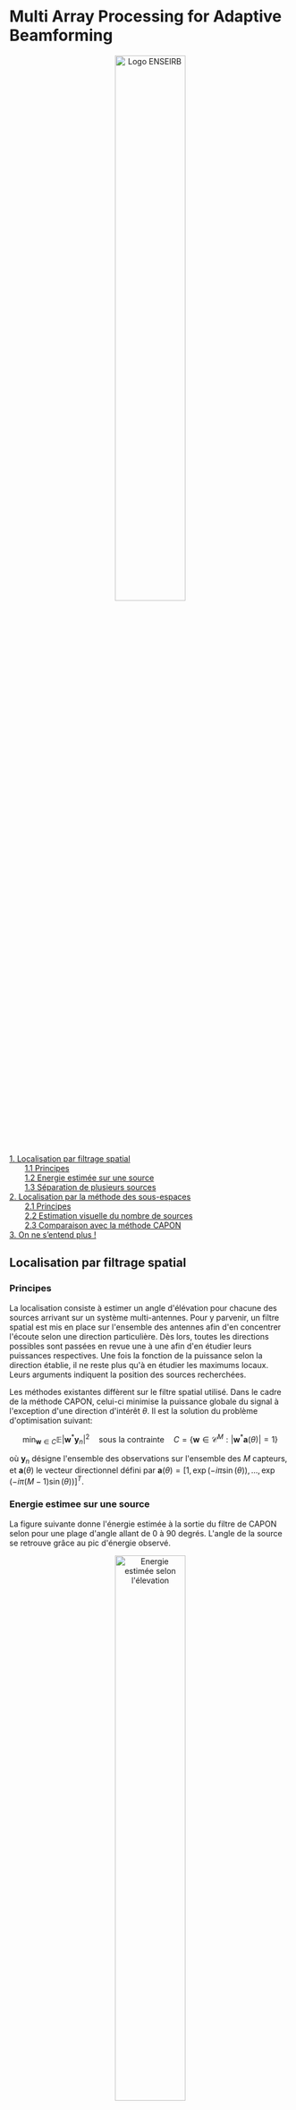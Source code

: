 # Multi Array Processing for Adaptive Beamforming

<p align="center">
     <img src="https://github.com/Adrial-Knight/Multi-Array-Processing-for-Adaptive-Beamforming/blob/main/doc/fig/Logo_ENSEIRB-MATMECA-Bordeaux_INP.svg" width=50% height=50% title="Logo ENSEIRB">
</p>

[1. Localisation par filtrage spatial](#localisation-par-filtrage-spatial)\
       [1.1 Principes](#principes)\
       [1.2 Energie estimée sur une source](#energie-estimee-sur-une-source)\
       [1.3 Séparation de plusieurs sources](#Separation-de-plusieurs-sources)\
[2. Localisation par la méthode des sous-espaces](#localisation-par-la-methode-des-sous-espaces)\
       [2.1 Principes](#principes)\
       [2.2 Estimation visuelle du nombre de sources](#estimation-visuelle-du-nombre-de-sources)\
       [2.3 Comparaison avec la méthode CAPON](#comparaison-avec-la-methode-capon)\
[3. On ne s’entend plus !](#on-ne-s-entend-plus-!)


## Localisation par filtrage spatial

### Principes
La localisation consiste à estimer un angle d'élévation pour chacune des sources arrivant sur un système multi-antennes. Pour y parvenir, un filtre spatial est mis en place sur l'ensemble des antennes afin d'en concentrer l'écoute selon une direction particulière. Dès lors, toutes les directions possibles sont passées en revue une à une afin d'en étudier leurs puissances respectives. Une fois la fonction de la puissance selon la direction établie, il ne reste plus qu'à en étudier les maximums locaux. Leurs arguments indiquent la position des sources recherchées.

Les méthodes existantes diffèrent sur le filtre spatial utilisé. Dans le cadre de la méthode CAPON, celui-ci minimise la puissance globale du signal à l'exception d'une direction d'intérêt $\theta$. Il est la solution du problème d'optimisation suivant:

$$
    \min_{\textbf{w} \in C} \mathbb{E}|\textbf{w}^* \textbf{y}_n|^2 \quad \text{sous la contrainte} \quad C = \{\textbf{w} \in \mathcal{C}^M: |\textbf{w}^*\textbf{a}(\theta)| = 1\}
$$

où $\textbf{y}_n$ désigne l'ensemble des observations sur l'ensemble des $M$ capteurs, et $\textbf{a}(\theta)$ le vecteur directionnel défini par $\textbf{a}(\theta) = [1, \exp(-i\pi\sin(\theta)), ..., \exp(-i\pi(M-1)\sin(\theta))]^T$.


### Energie estimee sur une source
La figure suivante donne l'énergie estimée à la sortie du filtre de CAPON selon pour une plage d'angle allant de 0 à 90 degrés. L'angle de la source se retrouve grâce au pic d'énergie observé.
<p align="center">
     <img src="https://github.com/Adrial-Knight/Multi-Array-Processing-for-Adaptive-Beamforming/blob/main/doc/fig/q2.svg" width=50% height=50% title="Energie estimée selon l'élevation">
</p>

Lorsque la quantité de capteurs augmente, le vecteur directionnel $\textbf{a}(\theta)$ se compose de plus d'éléments. La résolution augmente en conséquence. Sur les figures ci-dessous, le nombre de capteurs a été quadruplé; et l'incertitude autour de l'angle d'élévation de la source a significativement diminué.
<p align="middle">
     <img src="https://github.com/Adrial-Knight/Multi-Array-Processing-for-Adaptive-Beamforming/blob/main/doc/fig/q2.svg" width=45% height=45% title="Influence de la quantité de capteurs, M=5">
     <img src="https://github.com/Adrial-Knight/Multi-Array-Processing-for-Adaptive-Beamforming/blob/main/doc/fig/q3.svg" width=45% height=45% title="Influence de la quantité de capteurs, M=20">
</p>


### Separation de plusieurs sources
#### Nombre minimal de capteurs
Lorsque plusieurs sources parviennent au réseau d'antennes, il est possible de les distinguer si elles sont suffisamment éloignées les unes des autres ou lorsque la quantité de capteurs assure une résolution suffisante. Par exemple, dans le cas de deux sources distinctes de 5° et de même énergie, il est nécessaire de disposer d'au moins 12 sources. La prochaine figure présente deux maximas locaux atteints aux alentours des valeurs 40° et 45° permettant l'identification des deux sources générées.
<p align="center">
     <img src="https://github.com/Adrial-Knight/Multi-Array-Processing-for-Adaptive-Beamforming/blob/main/doc/fig/q2.svg" width=50% height=50% title="Séparation de deux sources">
</p>

#### Niveau d’énergie différent
Lorsqu'une source possède une énergie plus importante, elle vient perturber la détection des autres. Sur la figure qui suit, la source en 50° degrés est 10 fois plus énergétique que la seconde. L'analyse des résultats, sans connaissances à priori sur le nombre de sources, peut alors être erronée en catégorisant la source faible énergie comme bruit.
<p align="center">
     <img src="https://github.com/Adrial-Knight/Multi-Array-Processing-for-Adaptive-Beamforming/blob/main/doc/fig/q5.svg" width=50% height=50% title="Sensibilité à la puissance des sources">
</p>

#### Influence du bruit
En faisant varier la puissance du bruit, la sensibilité du réseau d'antenne diminue car l'énergie apportée par ce bruit crée des sources factices. La prochaine figure illustre ce phénomène avec un niveau de bruit de croissant autour de deux sources de même puissance.
<p align="center">
     <img src="https://github.com/Adrial-Knight/Multi-Array-Processing-for-Adaptive-Beamforming/blob/main/doc/fig/q6.svg" width=50% height=50% title="Perte de sensibilité">
</p>



## Localisation par la methode des sous-espaces
### Principes
Le signal reçu sur les $M$ antennes forme un espace de dimension M. Si ce nombre de dimensions est supérieur au nombre de sources ($K$) alors il existe une représentation de l'espace dans laquelle les sources du signal sont séparables. L'objectif est donc de caractériser un sous-espace signal dont chaque vecteur directeur représente une unique source. Pour cela, une hypothèse supplémentaire est ajoutée: la matrice de covariance du signal est de rang plein. Ainsi, les cas d'écho, de multi-trajet et de sources cohérentes ne sont pas considérés. Enfin, le sous-espace complémentaire de dimension $(M-K$) représente le bruit.

Les sous-espaces se caractérisent par les valeurs propres de la matrice de covariance du signal reçu. En particulier, le sous-espace bruit est engendré par les $(M-K)$ vecteurs propres associés aux valeurs propres les moins énergétiques. Dans le cadre de la méthode MUSIC, l'objectif est de projeter des vecteurs directionnels $\textbf{a}(\theta)$ sur ce sous-espace bruit. Les résultats les plus faibles en norme sont ensuite repérés. Ils traduisent la présence d'une source sur les directions associées au vecteur $\textbf{a}(\theta)$.

### Estimation visuelle du nombre de sources
Pour estimer le nombre de sources, une méthode simple consiste à tracer le spectre de la matrice de covariance estimée du signal. On repère alors un point de rupture entre les valeurs propres afin de former deux groupes. Le nombre de valeurs propres dans le groupe le plus énergétique est interprété comme le nombre de sources.

Avoir une idée de la variance du bruit aide, car les valeurs propres faibles sont de cette ordre de grandeur. Sur la figure suivante, nous sommes en mesure de tracer la délimitation en seuillant à 5 fois la variance du bruit. Le nombre de source est alors évaluée à 8.
<p align="center">
     <img src="https://github.com/Adrial-Knight/Multi-Array-Processing-for-Adaptive-Beamforming/blob/main/doc/fig/estimation_source.svg" width=50% height=50% title="Estimation du nombre de source">
</p>


### Comparaison avec la methode CAPON
#### Nombre minimal de capteurs
Avec la méthode MUSIC, il est possible de séparer deux sources avec seulement 7 capteurs contre 12 pour la méthode CAPON. Ce résultat est établi à partir de la figure qui suit où deux minimums locaux se distinguent.
<p align="center">
     <img src="https://github.com/Adrial-Knight/Multi-Array-Processing-for-Adaptive-Beamforming/blob/main/doc/fig/nombre_cap_MUSIC.svg" width=50% height=50% title="Séparation de deux sources (MUSIC)">
</p>

#### Résistance au bruit
La prochaine figure compare les méthodes MUSIC et CAPON sur leur capacité à séparer deux sources d'énergie 1 en présence d'un bruit dont la variance croît, tout en conservant constant le nombre de capteurs ($M=15$). On en conclut que MUSIC est plus robuste dans un environnement bruité.
<p align="middle">
     <img src="https://github.com/Adrial-Knight/Multi-Array-Processing-for-Adaptive-Beamforming/blob/main/doc/fig/localisation_s_0.1.svg" width=45% height=45% title="σ^2=0.1">
     <img src="https://github.com/Adrial-Knight/Multi-Array-Processing-for-Adaptive-Beamforming/blob/main/doc/fig/localisation_s_0.25.svg" width=45% height=45% title="σ^2=0.25">
</p>
<p align="middle">
     <img src="https://github.com/Adrial-Knight/Multi-Array-Processing-for-Adaptive-Beamforming/blob/main/doc/fig/localisation_s_0.5.svg" width=45% height=45% title="σ^2=0.5">
     <img src="https://github.com/Adrial-Knight/Multi-Array-Processing-for-Adaptive-Beamforming/blob/main/doc/fig/localisation_s_1.svg" width=45% height=45% title="σ^2=1">
</p>



## On ne s entend plus !
La stratégie mise en œuvre se déroule en quatre temps:
1. estimation de la variance du bruit
2. estimation du nombre de sources
3. estimation des directions
4. projection spatiale

La variance du bruit est estimée sur les deux premières secondes de l'enregistrement car il est supposé que les conversations n'ont pas encore démarré sur cet intervalle. Grâce à cette valeur, il est possible d'évaluer le [nombre de sources](#estimation-visuelle-du-nombre-de-sources).

Puis, la méthode MUSIC est utilisée pour détecter ces 8 sources. Néanmoins, seuls 4 minimums locaux ont été trouvés. Les 4 autres doivent provenir de sources images. L'ensemble des minimums sont visibles sur la figure ci-dessous en doublant le champ d'études.
<p align="center">
     <img src="https://github.com/Adrial-Knight/Multi-Array-Processing-for-Adaptive-Beamforming/blob/main/doc/fig/MUSIC_data.svg" width=50% height=50% title="Estimation des directions des conversations">
</p>

Enfin, le signal reçu est projeté sur les 4 vecteurs directionnels $\textbf{a}(\theta)$ afin d'extraire 4 conversations. On peut alors écouter le résultat. La conversation provenant de la direction 20° semble parasitée par les autres, car l'énergie parvenue aux capteurs semble être moins importante que les autres sources.
